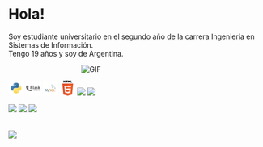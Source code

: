 <h1>Hola!</h1>
</h1>

Soy estudiante universitario en el segundo año de la carrera Ingenieria en Sistemas de Información.<br>Tengo 19 años y soy de Argentina.


<img align="right" alt="GIF" src="https://raw.githubusercontent.com/rahul-jha98/rahul-jha98/main/techstack.gif" width="360px"/>
 <br>

<code><img height="30" src="https://raw.githubusercontent.com/github/explore/80688e429a7d4ef2fca1e82350fe8e3517d3494d/topics/python/python.png"></code>
<code><img height="30" src="https://raw.githubusercontent.com/github/explore/80688e429a7d4ef2fca1e82350fe8e3517d3494d/topics/flask/flask.png"></code>
<code><img height="30" src="https://raw.githubusercontent.com/github/explore/80688e429a7d4ef2fca1e82350fe8e3517d3494d/topics/mysql/mysql.png"></code>
<code><img height="30" src="https://raw.githubusercontent.com/github/explore/80688e429a7d4ef2fca1e82350fe8e3517d3494d/topics/html/html.png"></code>
<code><img height="30" src="http://3con14.biz/code/_data/js/intro/js-logo.png"></code>
<code><img height="30" src="https://raw.githubusercontent.com/jalbertsr/logo-badge-images/master/img/react_logo.png"></code>

<code><img height="30" src="https://avatars1.githubusercontent.com/u/1517864?s=200&v=4"></code>
<code><img height="30" src="https://avatars1.githubusercontent.com/u/2918581?s=200&v=4"></code>
<code><img height="30" src="https://avatars3.githubusercontent.com/u/18133?s=200&v=4"></code>

</details>
<br>
<img align="center" src="https://github-readme-stats.vercel.app/api/top-langs/?username=Matias0008&theme=react&line_height=27&layout=compact" />



